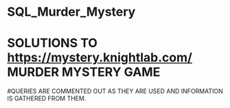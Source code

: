 # SQL_Murder_Mystery
# SOLUTIONS TO https://mystery.knightlab.com/ MURDER MYSTERY GAME

#QUERIES ARE COMMENTED OUT AS THEY ARE USED AND INFORMATION IS GATHERED FROM THEM.
